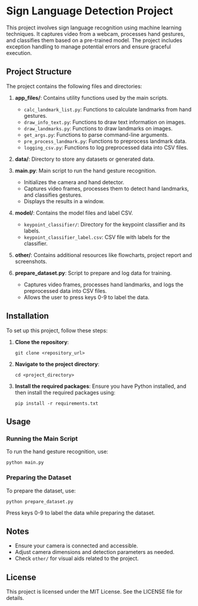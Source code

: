 # Sign Language Detection Project

This project involves sign language recognition using machine learning techniques. It captures video from a webcam, processes hand gestures, and classifies them based on a pre-trained model. The project includes exception handling to manage potential errors and ensure graceful execution.

## Project Structure

The project contains the following files and directories:

1.  **app_files/**: Contains utility functions used by the main scripts.
    
    -   `calc_landmark_list.py`: Functions to calculate landmarks from hand gestures.
    -   `draw_info_text.py`: Functions to draw text information on images.
    -   `draw_landmarks.py`: Functions to draw landmarks on images.
    -   `get_args.py`: Functions to parse command-line arguments.
    -   `pre_process_landmark.py`: Functions to preprocess landmark data.
    -   `logging_csv.py`: Functions to log preprocessed data into CSV files.
2.  **data/**: Directory to store any datasets or generated data.
    
3.  **main.py**: Main script to run the hand gesture recognition.
    
    -   Initializes the camera and hand detector.
    -   Captures video frames, processes them to detect hand landmarks, and classifies gestures.
    -   Displays the results in a window.
4.  **model/**: Contains the model files and label CSV.
    
    -   `keypoint_classifier/`: Directory for the keypoint classifier and its labels.
    -   `keypoint_classifier_label.csv`: CSV file with labels for the classifier.
5.  **other/**: Contains additional resources like flowcharts, project report and screenshots.

6.  **prepare_dataset.py**: Script to prepare and log data for training.
    
    -   Captures video frames, processes hand landmarks, and logs the preprocessed data into CSV files.
    -   Allows the user to press keys 0-9 to label the data.

## Installation

To set up this project, follow these steps:

1.  **Clone the repository**:
    
    
    `git clone <repository_url>` 
    
2.  **Navigate to the project directory**:

    `cd <project_directory>` 
    
3.  **Install the required packages**: Ensure you have Python installed, and then install the required packages using:
    
    `pip install -r requirements.txt` 
    
    

## Usage

### Running the Main Script

To run the hand gesture recognition, use:

`python main.py` 

### Preparing the Dataset

To prepare the dataset, use:

`python prepare_dataset.py` 

Press keys 0-9 to label the data while preparing the dataset.

## Notes

-   Ensure your camera is connected and accessible.
-   Adjust camera dimensions and detection parameters as needed.
-   Check `other/` for visual aids related to the project.

## License

This project is licensed under the MIT License. See the LICENSE file for details.
